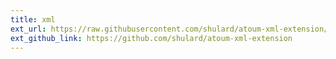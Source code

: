 ```yaml
---
title: xml
ext_url: https://raw.githubusercontent.com/shulard/atoum-xml-extension/master/README.md
ext_github_link: https://github.com/shulard/atoum-xml-extension
---
```


